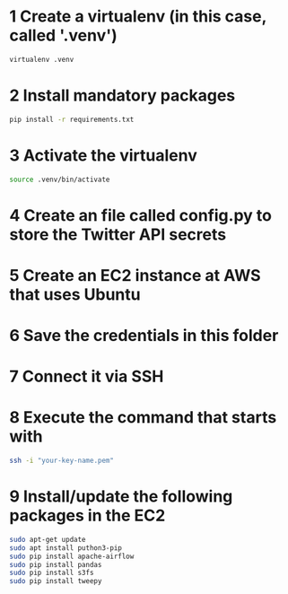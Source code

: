 # 1 Create a virtualenv (in this case, called '.venv')
```bash
virtualenv .venv
```

# 2 Install mandatory packages
```bash
pip install -r requirements.txt
```

# 3 Activate the virtualenv
```bash
source .venv/bin/activate
```

# 4 Create an file called config.py to store the Twitter API secrets

# 5 Create an EC2 instance at AWS that uses Ubuntu

# 6 Save the credentials in this folder

# 7 Connect it via SSH

# 8 Execute the command that starts with
```bash
ssh -i "your-key-name.pem"
```

# 9 Install/update the following packages in the EC2
```bash
sudo apt-get update
sudo apt install puthon3-pip
sudo pip install apache-airflow
sudo pip install pandas
sudo pip install s3fs
sudo pip install tweepy
```
